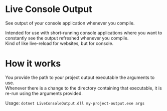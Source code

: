# Live Console Output
See output of your console application whenever you compile.

Intended for use with short-running console applications where you want to constantly see the output refreshed whenever you compile.  
Kind of like live-reload for websites, but for console.

# How it works
You provide the path to your project output executable the arguments to use.  
Whenever there is a change to the directory containing that executable, it is re-run using the arguments provided.

Usage:
`dotnet LiveConsoleOutput.dll my-project-output.exe args`
